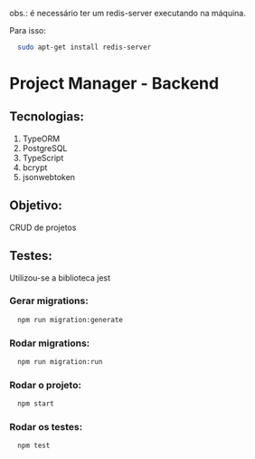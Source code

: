 
obs.: é necessário ter um redis-server executando na máquina.

Para isso:

```bash
  sudo apt-get install redis-server
```

# Project Manager - Backend

## Tecnologias:

<ol>
  <li>TypeORM</li>
  <li>PostgreSQL</li>
  <li>TypeScript</li>
  <li>bcrypt</li>
  <li>jsonwebtoken</li>
</ol>
  
## Objetivo:

CRUD de projetos

## 

## Testes:

Utilizou-se a biblioteca jest

### Gerar migrations:
```bash
  npm run migration:generate
```

### Rodar migrations:
```bash
  npm run migration:run
```


### Rodar o projeto:

```bash
  npm start
```
### Rodar os testes:

```bash
  npm test
```
